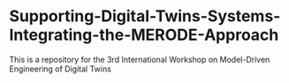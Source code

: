 # Supporting-Digital-Twins-Systems-Integrating-the-MERODE-Approach
This is a repository for the 3rd International Workshop on Model-Driven Engineering of Digital Twins
